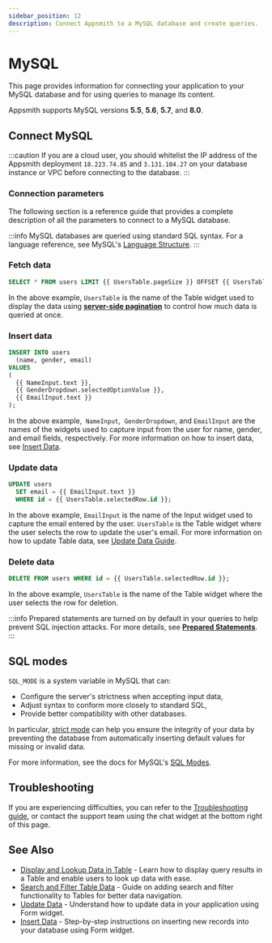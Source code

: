 ```yaml
---
sidebar_position: 12
description: Connect Appsmith to a MySQL database and create queries.
---
```


# MySQL

This page provides information for connecting your application to your MySQL database and for using queries to manage its content.

Appsmith supports MySQL versions **5.5**, **5.6**, **5.7**, and **8.0**.

## Connect MySQL

:::caution
If you are a cloud user, you should whitelist the IP address of the Appsmith deployment `18.223.74.85` and `3.131.104.27` on your database instance or VPC before connecting to the database.
:::

### Connection parameters

The following section is a reference guide that provides a complete description of all the parameters to connect to a MySQL database.

<ZoomImage src="/img/mysql-datasource-config.png" alt="MySQL Datasource configuration page" caption="Configuring a MySQL query." />

:::info
MySQL databases are queried using standard SQL syntax. For a language reference, see MySQL's [Language Structure](https://dev.mysql.com/doc/refman/8.0/en/language-structure.html).
:::

### Fetch data

```sql
SELECT * FROM users LIMIT {{ UsersTable.pageSize }} OFFSET {{ UsersTable.pageOffset }};
```

In the above example, `UsersTable` is the name of the Table widget used to display the data using [**server-side pagination**](/build-apps/how-to-guides/Server-side-pagination-in-table) to control how much data is queried at once.

### Insert data

```sql
INSERT INTO users
  (name, gender, email)
VALUES
(
  {{ NameInput.text }},
  {{ GenderDropdown.selectedOptionValue }},
  {{ EmailInput.text }}
);
```

In the above example,  `NameInput`,  `GenderDropdown`, and `EmailInput` are the names of the widgets used to capture input from the user for name, gender, and email fields, respectively. For more information on how to insert data, see [Insert Data](/build-apps/how-to-guides/insert-data).




### Update data

```sql
UPDATE users
  SET email = {{ EmailInput.text }}
  WHERE id = {{ UsersTable.selectedRow.id }};
```

In the above example, `EmailInput` is the name of the Input widget used to capture the email entered by the user. `UsersTable` is the Table widget where the user selects the row to update the user's email. For more information on how to update Table data, see [Update Data Guide](/build-apps/how-to-guides/submit-form-data).


### Delete data

```sql
DELETE FROM users WHERE id = {{ UsersTable.selectedRow.id }};
```

In the above example, `UsersTable` is the name of the Table widget where the user selects the row for deletion.

:::info
Prepared statements are turned on by default in your queries to help prevent SQL injection attacks. For more details, see [**Prepared Statements**](/connect-data/concepts/how-to-use-prepared-statements).
:::

## SQL modes

`SQL_MODE` is a system variable in MySQL that can:

- Configure the server's strictness when accepting input data,
- Adjust syntax to conform more closely to standard SQL,
- Provide better compatibility with other databases.

In particular, [strict mode](https://dev.mysql.com/doc/refman/8.0/en/sql-mode.html#sql-mode-strict) can help you ensure the integrity of your data by preventing the database from automatically inserting default values for missing or invalid data.

For more information, see the docs for MySQL's [SQL Modes](https://dev.mysql.com/doc/refman/8.0/en/sql-mode.html).

## Troubleshooting

If you are experiencing difficulties, you can refer to the [Troubleshooting guide](/help-and-support/troubleshooting-guide/application-errors), or contact the support team using the chat widget at the bottom right of this page.

## See Also

- [Display and Lookup Data in Table](/build-apps/how-to-guides/display-search-and-filter-table-data) - Learn how to display query results in a Table and enable users to look up data with ease.
- [Search and Filter Table Data](/build-apps/how-to-guides/search-and-filter-table-data) - Guide on adding search and filter functionality to Tables for better data navigation.
- [Update Data](/build-apps/how-to-guides/submit-form-data) - Understand how to update data in your application using Form widget.
- [Insert Data](/build-apps/how-to-guides/insert-data) - Step-by-step instructions on inserting new records into your database using Form widget.
